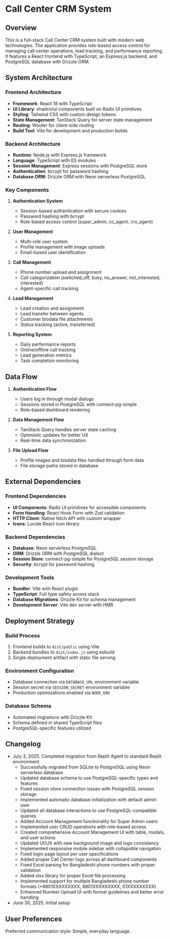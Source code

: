 # Call Center CRM System

## Overview

This is a full-stack Call Center CRM system built with modern web technologies. The application provides role-based access control for managing call center operations, lead tracking, and performance reporting. It features a React frontend with TypeScript, an Express.js backend, and PostgreSQL database with Drizzle ORM.

## System Architecture

### Frontend Architecture
- **Framework**: React 18 with TypeScript
- **UI Library**: shadcn/ui components built on Radix UI primitives
- **Styling**: Tailwind CSS with custom design tokens
- **State Management**: TanStack Query for server state management
- **Routing**: Wouter for client-side routing
- **Build Tool**: Vite for development and production builds

### Backend Architecture
- **Runtime**: Node.js with Express.js framework
- **Language**: TypeScript with ES modules
- **Session Management**: Express sessions with PostgreSQL store
- **Authentication**: bcrypt for password hashing
- **Database ORM**: Drizzle ORM with Neon serverless PostgreSQL

### Key Components

1. **Authentication System**
   - Session-based authentication with secure cookies
   - Password hashing with bcrypt
   - Role-based access control (super_admin, cc_agent, cro_agent)

2. **User Management**
   - Multi-role user system
   - Profile management with image uploads
   - Email-based user identification

3. **Call Management**
   - Phone number upload and assignment
   - Call categorization (switched_off, busy, no_answer, not_interested, interested)
   - Agent-specific call tracking

4. **Lead Management**
   - Lead creation and assignment
   - Lead transfer between agents
   - Customer biodata file attachments
   - Status tracking (active, transferred)

5. **Reporting System**
   - Daily performance reports
   - Online/offline call tracking
   - Lead generation metrics
   - Task completion monitoring

## Data Flow

1. **Authentication Flow**
   - Users log in through modal dialogs
   - Sessions stored in PostgreSQL with connect-pg-simple
   - Role-based dashboard rendering

2. **Data Management Flow**
   - TanStack Query handles server state caching
   - Optimistic updates for better UX
   - Real-time data synchronization

3. **File Upload Flow**
   - Profile images and biodata files handled through form data
   - File storage paths stored in database

## External Dependencies

### Frontend Dependencies
- **UI Components**: Radix UI primitives for accessible components
- **Form Handling**: React Hook Form with Zod validation
- **HTTP Client**: Native fetch API with custom wrapper
- **Icons**: Lucide React icon library

### Backend Dependencies
- **Database**: Neon serverless PostgreSQL
- **ORM**: Drizzle ORM with PostgreSQL dialect
- **Session Store**: connect-pg-simple for PostgreSQL session storage
- **Security**: bcrypt for password hashing

### Development Tools
- **Bundler**: Vite with React plugin
- **TypeScript**: Full type safety across stack
- **Database Migrations**: Drizzle Kit for schema management
- **Development Server**: Vite dev server with HMR

## Deployment Strategy

### Build Process
1. Frontend builds to `dist/public` using Vite
2. Backend bundles to `dist/index.js` using esbuild
3. Single deployment artifact with static file serving

### Environment Configuration
- Database connection via `DATABASE_URL` environment variable
- Session secret via `SESSION_SECRET` environment variable
- Production optimizations enabled via `NODE_ENV`

### Database Schema
- Automated migrations with Drizzle Kit
- Schema defined in shared TypeScript files
- PostgreSQL-specific features utilized

## Changelog

- July 3, 2025. Completed migration from Replit Agent to standard Replit environment
  - Successfully migrated from SQLite to PostgreSQL using Neon serverless database
  - Updated database schema to use PostgreSQL-specific types and features
  - Fixed session store connection issues with PostgreSQL session storage
  - Implemented automatic database initialization with default admin user
  - Updated all database interactions to use PostgreSQL-compatible queries
  - Added Account Management functionality for Super Admin users
  - Implemented user CRUD operations with role-based access
  - Created comprehensive Account Management UI with table, modals, and user actions
  - Updated UI/UX with new background image and logo consistency
  - Implemented responsive mobile sidebar with collapsible navigation
  - Fixed login page layout per user specifications
  - Added proper Call Center logo across all dashboard components
  - Fixed Excel parsing for Bangladeshi phone numbers with proper validation
  - Added xlsx library for proper Excel file processing
  - Implemented support for multiple Bangladeshi phone number formats (+8801XXXXXXXXX, 8801XXXXXXXXX, 01XXXXXXXXX)
  - Enhanced Number Upload UI with format guidelines and better error handling
- June 30, 2025. Initial setup

## User Preferences

Preferred communication style: Simple, everyday language.